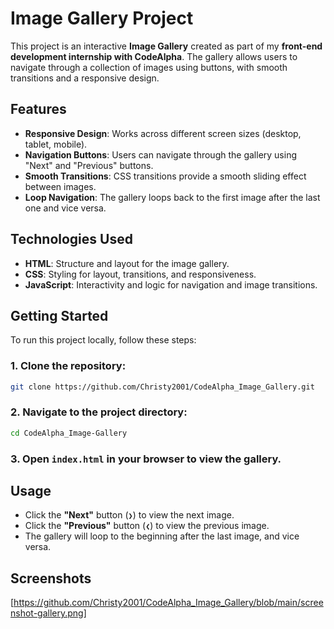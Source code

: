# Image Gallery Project

This project is an interactive **Image Gallery** created as part of my **front-end development internship with CodeAlpha**. The gallery allows users to navigate through a collection of images using buttons, with smooth transitions and a responsive design.

## Features

- **Responsive Design**: Works across different screen sizes (desktop, tablet, mobile).
- **Navigation Buttons**: Users can navigate through the gallery using "Next" and "Previous" buttons.
- **Smooth Transitions**: CSS transitions provide a smooth sliding effect between images.
- **Loop Navigation**: The gallery loops back to the first image after the last one and vice versa.

## Technologies Used

- **HTML**: Structure and layout for the image gallery.
- **CSS**: Styling for layout, transitions, and responsiveness.
- **JavaScript**: Interactivity and logic for navigation and image transitions.

## Getting Started

To run this project locally, follow these steps:

### 1. Clone the repository:

```bash
git clone https://github.com/Christy2001/CodeAlpha_Image_Gallery.git
```

### 2. Navigate to the project directory:

```bash
cd CodeAlpha_Image-Gallery
```

### 3. Open `index.html` in your browser to view the gallery.

## Usage

- Click the **"Next"** button (`❯`) to view the next image.
- Click the **"Previous"** button (`❮`) to view the previous image.
- The gallery will loop to the beginning after the last image, and vice versa.

## Screenshots

[https://github.com/Christy2001/CodeAlpha_Image_Gallery/blob/main/screenshot-gallery.png]


